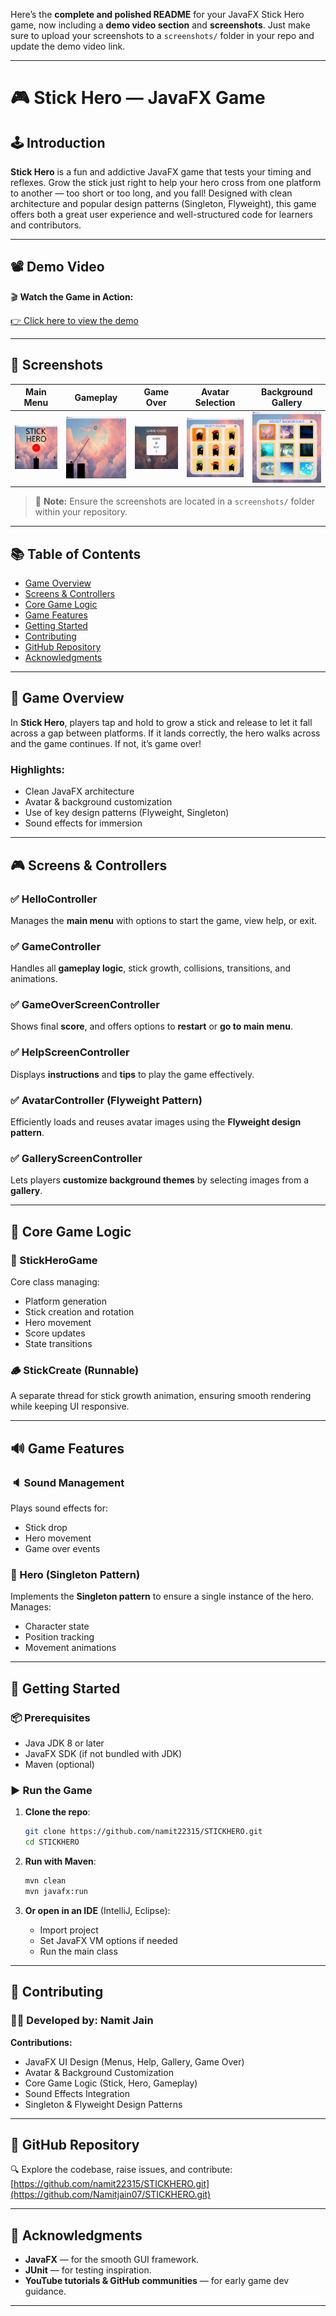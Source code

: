 Here’s the **complete and polished README** for your JavaFX Stick Hero game, now including a **demo video section** and **screenshots**. Just make sure to upload your screenshots to a `screenshots/` folder in your repo and update the demo video link.

---

# 🎮 Stick Hero — JavaFX Game

## 🕹️ Introduction

**Stick Hero** is a fun and addictive JavaFX game that tests your timing and reflexes. Grow the stick just right to help your hero cross from one platform to another — too short or too long, and you fall! Designed with clean architecture and popular design patterns (Singleton, Flyweight), this game offers both a great user experience and well-structured code for learners and contributors.

---

## 📽️ Demo Video

🎬 **Watch the Game in Action:**

[👉 Click here to view the demo](https://youtu.be/xhWDfI03awE)

---

## 📸 Screenshots

| Main Menu                               | Gameplay                              | Game Over                               | Avatar Selection                                      | Background Gallery                                        |
| --------------------------------------- | ------------------------------------- | --------------------------------------- | ----------------------------------------------------- | --------------------------------------------------------- |
| ![Main Menu](screenshots/main_menu.png) | ![Gameplay](screenshots/gameplay.png) | ![Game Over](screenshots/game_over.png) | ![Avatar Selection](screenshots/avatar_selection.png) | ![Background Gallery](screenshots/background_gallery.png) |

> 📁 **Note:** Ensure the screenshots are located in a `screenshots/` folder within your repository.

---

## 📚 Table of Contents

* [Game Overview](#-game-overview)
* [Screens & Controllers](#-screens--controllers)
* [Core Game Logic](#-core-game-logic)
* [Game Features](#-game-features)
* [Getting Started](#-getting-started)
* [Contributing](#-contributing)
* [GitHub Repository](#-github-repository)
* [Acknowledgments](#-acknowledgments)

---

## 🧩 Game Overview

In **Stick Hero**, players tap and hold to grow a stick and release to let it fall across a gap between platforms. If it lands correctly, the hero walks across and the game continues. If not, it’s game over!

### Highlights:

* Clean JavaFX architecture
* Avatar & background customization
* Use of key design patterns (Flyweight, Singleton)
* Sound effects for immersion

---

## 🎮 Screens & Controllers

### ✅ HelloController

Manages the **main menu** with options to start the game, view help, or exit.

### ✅ GameController

Handles all **gameplay logic**, stick growth, collisions, transitions, and animations.

### ✅ GameOverScreenController

Shows final **score**, and offers options to **restart** or **go to main menu**.

### ✅ HelpScreenController

Displays **instructions** and **tips** to play the game effectively.

### ✅ AvatarController (Flyweight Pattern)

Efficiently loads and reuses avatar images using the **Flyweight design pattern**.

### ✅ GalleryScreenController

Lets players **customize background themes** by selecting images from a **gallery**.

---

## 🧠 Core Game Logic

### 🔁 StickHeroGame

Core class managing:

* Platform generation
* Stick creation and rotation
* Hero movement
* Score updates
* State transitions

### 🪵 StickCreate (Runnable)

A separate thread for stick growth animation, ensuring smooth rendering while keeping UI responsive.

---

## 🔊 Game Features

### 🔈 Sound Management

Plays sound effects for:

* Stick drop
* Hero movement
* Game over events

### 🧍 Hero (Singleton Pattern)

Implements the **Singleton pattern** to ensure a single instance of the hero. Manages:

* Character state
* Position tracking
* Movement animations

---

## 🚀 Getting Started

### 📦 Prerequisites

* Java JDK 8 or later
* JavaFX SDK (if not bundled with JDK)
* Maven (optional)

### ▶️ Run the Game

1. **Clone the repo**:

   ```bash
   git clone https://github.com/namit22315/STICKHERO.git
   cd STICKHERO
   ```

2. **Run with Maven**:

   ```bash
   mvn clean
   mvn javafx:run
   ```

3. **Or open in an IDE** (IntelliJ, Eclipse):

   * Import project
   * Set JavaFX VM options if needed
   * Run the main class

---

## 🤝 Contributing

### 🧑‍💻 Developed by: **Namit Jain**

**Contributions:**

* JavaFX UI Design (Menus, Help, Gallery, Game Over)
* Avatar & Background Customization
* Core Game Logic (Stick, Hero, Gameplay)
* Sound Effects Integration
* Singleton & Flyweight Design Patterns

---

## 🔗 GitHub Repository

🔍 Explore the codebase, raise issues, and contribute:
[https://github.com/namit22315/STICKHERO.git](https://github.com/Namitjain07/STICKHERO.git)

---

## 🙏 Acknowledgments

* **JavaFX** — for the smooth GUI framework.
* **JUnit** — for testing inspiration.
* **YouTube tutorials & GitHub communities** — for early game dev guidance.

---
